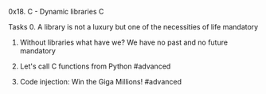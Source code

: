 0x18. C - Dynamic libraries
C


Tasks
0. A library is not a luxury but one of the necessities of life
mandatory



1. Without libraries what have we? We have no past and no future
mandatory



2. Let's call C functions from Python
#advanced






3. Code injection: Win the Giga Millions!
#advanced





